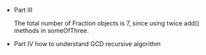 - Part III

  The total number of Fraction objects is 7, since using twice add() methods in someOfThree.

- Part IV
  how to understand GCD recursive algorithm
